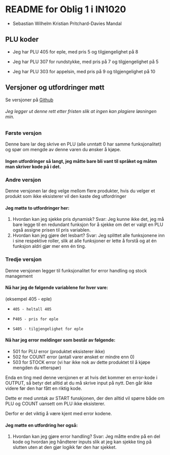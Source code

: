 # README for Oblig 1 i IN1020

- Sebastian Wilhelm Kristian Pritchard-Davies Mandal

## PLU koder

- Jeg har PLU 405 for eple, med pris 5 og tilgjengelighet på 8

- Jeg har PLU 307 for rundstykke, med pris på 7 og tilgjengelighet på 5

- Jeg har PLU 303 for appelsin, med pris på 9 og tilgjengelighet på 10

## Versjoner og utfordringer møtt

Se versjoner på [Github](https://github.com/sebmandal/lmc-plu)

###### Jeg legger ut denne rett etter fristen slik at ingen kan plagiere løsningen min.

### Første versjon

Denne bare lar deg skrive en PLU (alle unntatt 0 har samme funksjonalitet) og spør om mengde av denne varen du ønsker å kjøpe.

#### Ingen utfordringer så langt, jeg måtte bare bli vant til språket og måten man skriver kode på i det.

### Andre versjon

Denne versjonen lar deg velge mellom flere produkter, hvis du velger et produkt som ikke eksisterer vil den kaste deg utfordringer

#### Jeg møtte to utfordringer her:

1. Hvordan kan jeg sjekke pris dynamisk? Svar: Jeg kunne ikke det, jeg må bare legge til en redundant funksjon for å sjekke om det er valgt en PLU også assigne prisen til pris variablen.
2. Hvordan kan jeg gjøre det lesbart? Svar: Jeg splittet alle funksjonene inn i sine respektive roller, slik at alle funksjoner er lette å forstå og at én funksjon aldri gjør mer enn én ting.

### Tredje versjon

Denne versjonen legger til funksjonalitet for error handling og stock management

#### Nå har jeg de følgende variablene for hver vare:

(eksempel 405 - eple)

- `405 - heltall 405`

- `P405 - pris for eple`

- `S405 - tilgjengelighet for eple`

#### Nå har jeg error meldinger som består av følgende:

- 501 for PLU error (produktet eksisterer ikke)
- 502 for COUNT error (antall varer ønsket er mindre enn 0)
- 503 for STOCK error (vi har ikke nok av dette produktet til å kjøpe mengden du etterspør)

Enda en ting med denne versjonen er at hvis det kommer en error-kode i OUTPUT, så betyr det alltid at du må skrive input på nytt. Den går ikke videre før den har fått en riktig kode.

Dette er med unntak av START funskjonen, der den alltid vil spørre både om PLU og COUNT uansett om PLU ikke eksisterer.

Derfor er det viktig å være kjent med error kodene.

#### Jeg møtte en utfordring her også:

1. Hvordan kan jeg gjøre error handling? Svar: Jeg måtte endre på en del kode og hvordan jeg håndterer inputs slik at jeg kan sjekke ting på slutten uten at den gjør logikk før den har sjekket.